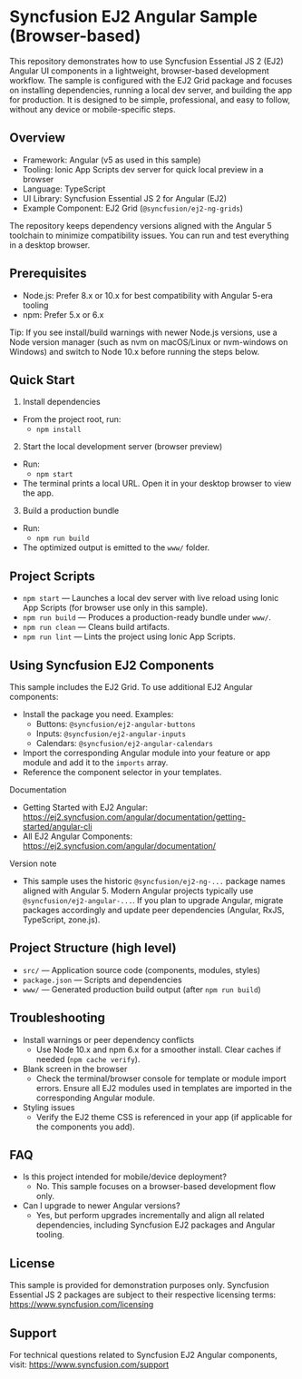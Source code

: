 # Syncfusion EJ2 Angular Sample (Browser-based)

This repository demonstrates how to use Syncfusion Essential JS 2 (EJ2) Angular UI components in a lightweight, browser-based development workflow. The sample is configured with the EJ2 Grid package and focuses on installing dependencies, running a local dev server, and building the app for production. It is designed to be simple, professional, and easy to follow, without any device or mobile-specific steps.

## Overview
- Framework: Angular (v5 as used in this sample)
- Tooling: Ionic App Scripts dev server for quick local preview in a browser
- Language: TypeScript
- UI Library: Syncfusion Essential JS 2 for Angular (EJ2)
- Example Component: EJ2 Grid (`@syncfusion/ej2-ng-grids`)

The repository keeps dependency versions aligned with the Angular 5 toolchain to minimize compatibility issues. You can run and test everything in a desktop browser.

## Prerequisites
- Node.js: Prefer 8.x or 10.x for best compatibility with Angular 5-era tooling
- npm: Prefer 5.x or 6.x

Tip: If you see install/build warnings with newer Node.js versions, use a Node version manager (such as nvm on macOS/Linux or nvm-windows on Windows) and switch to Node 10.x before running the steps below.

## Quick Start
1) Install dependencies
- From the project root, run:
  - `npm install`

2) Start the local development server (browser preview)
- Run:
  - `npm start`
- The terminal prints a local URL. Open it in your desktop browser to view the app.

3) Build a production bundle
- Run:
  - `npm run build`
- The optimized output is emitted to the `www/` folder.

## Project Scripts
- `npm start` — Launches a local dev server with live reload using Ionic App Scripts (for browser use only in this sample).
- `npm run build` — Produces a production-ready bundle under `www/`.
- `npm run clean` — Cleans build artifacts.
- `npm run lint` — Lints the project using Ionic App Scripts.

## Using Syncfusion EJ2 Components
This sample includes the EJ2 Grid. To use additional EJ2 Angular components:
- Install the package you need. Examples:
  - Buttons: `@syncfusion/ej2-angular-buttons`
  - Inputs: `@syncfusion/ej2-angular-inputs`
  - Calendars: `@syncfusion/ej2-angular-calendars`
- Import the corresponding Angular module into your feature or app module and add it to the `imports` array.
- Reference the component selector in your templates.

Documentation
- Getting Started with EJ2 Angular: https://ej2.syncfusion.com/angular/documentation/getting-started/angular-cli
- All EJ2 Angular Components: https://ej2.syncfusion.com/angular/documentation/

Version note
- This sample uses the historic `@syncfusion/ej2-ng-...` package names aligned with Angular 5. Modern Angular projects typically use `@syncfusion/ej2-angular-...`. If you plan to upgrade Angular, migrate packages accordingly and update peer dependencies (Angular, RxJS, TypeScript, zone.js).

## Project Structure (high level)
- `src/` — Application source code (components, modules, styles)
- `package.json` — Scripts and dependencies
- `www/` — Generated production build output (after `npm run build`)

## Troubleshooting
- Install warnings or peer dependency conflicts
  - Use Node 10.x and npm 6.x for a smoother install. Clear caches if needed (`npm cache verify`).
- Blank screen in the browser
  - Check the terminal/browser console for template or module import errors. Ensure all EJ2 modules used in templates are imported in the corresponding Angular module.
- Styling issues
  - Verify the EJ2 theme CSS is referenced in your app (if applicable for the components you add).

## FAQ
- Is this project intended for mobile/device deployment?
  - No. This sample focuses on a browser-based development flow only.
- Can I upgrade to newer Angular versions?
  - Yes, but perform upgrades incrementally and align all related dependencies, including Syncfusion EJ2 packages and Angular tooling.

## License
This sample is provided for demonstration purposes only. Syncfusion Essential JS 2 packages are subject to their respective licensing terms: https://www.syncfusion.com/licensing

## Support
For technical questions related to Syncfusion EJ2 Angular components, visit: https://www.syncfusion.com/support
